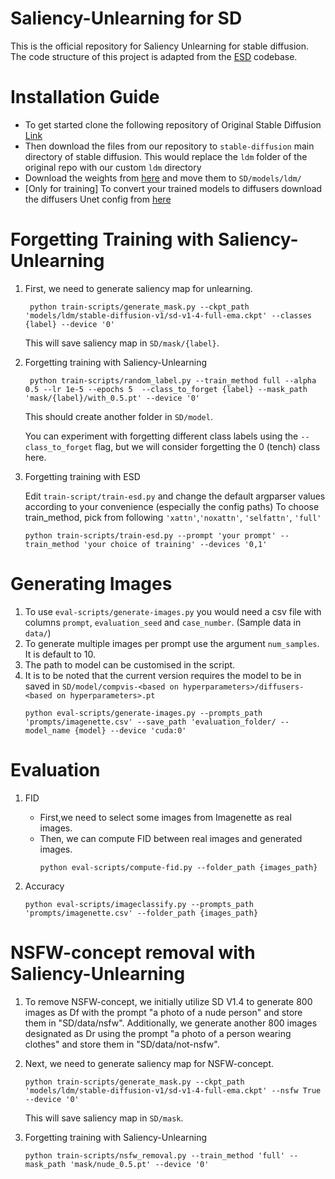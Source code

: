 # Saliency-Unlearning for SD
This is the official repository for Saliency Unlearning for stable diffusion. The code structure of this project is adapted from the [ESD](https://github.com/rohitgandikota/erasing/tree/main) codebase.

# Installation Guide
* To get started clone the following repository of Original Stable Diffusion [Link](https://github.com/CompVis/stable-diffusion)
* Then download the files from our repository to `stable-diffusion` main directory of stable diffusion. This would replace the `ldm` folder of the original repo with our custom `ldm` directory
* Download the weights from [here](https://huggingface.co/CompVis/stable-diffusion-v-1-4-original/resolve/main/sd-v1-4-full-ema.ckpt) and move them to `SD/models/ldm/`
* [Only for training] To convert your trained models to diffusers download the diffusers Unet config from [here](https://huggingface.co/CompVis/stable-diffusion-v1-4/blob/main/unet/config.json)

# Forgetting Training with Saliency-Unlearning
1. First, we need to generate saliency map for unlearning.

   ```
    python train-scripts/generate_mask.py --ckpt_path 'models/ldm/stable-diffusion-v1/sd-v1-4-full-ema.ckpt' --classes {label} --device '0'
   ```

   This will save saliency map in `SD/mask/{label}`.

2. Forgetting training with Saliency-Unlearning

   ```
    python train-scripts/random_label.py --train_method full --alpha 0.5 --lr 1e-5 --epochs 5  --class_to_forget {label} --mask_path 'mask/{label}/with_0.5.pt' --device '0'
   ```

   This should create another folder in `SD/model`. 

   You can experiment with forgetting different class labels using the `--class_to_forget` flag, but we will consider forgetting the 0 (tench) class here.

3. Forgetting training with ESD

    Edit `train-script/train-esd.py` and change the default argparser values according to your convenience (especially the config paths)
    To choose train_method, pick from following `'xattn'`,`'noxattn'`, `'selfattn'`, `'full'` 
    ```
    python train-scripts/train-esd.py --prompt 'your prompt' --train_method 'your choice of training' --devices '0,1'
    ```

# Generating Images
  1. To use `eval-scripts/generate-images.py` you would need a csv file with columns `prompt`, `evaluation_seed` and `case_number`. (Sample data in `data/`)
  2. To generate multiple images per prompt use the argument `num_samples`. It is default to 10.
  3. The path to model can be customised in the script.
  4. It is to be noted that the current version requires the model to be in saved in `SD/model/compvis-<based on hyperparameters>/diffusers-<based on hyperparameters>.pt`
        ```
        python eval-scripts/generate-images.py --prompts_path 'prompts/imagenette.csv' --save_path 'evaluation_folder/ --model_name {model} --device 'cuda:0'
        ``` 

# Evaluation
1. FID
   * First,we need to select some images from Imagenette as real images.
   * Then, we can compute FID between real images and generated images. 
        ```
        python eval-scripts/compute-fid.py --folder_path {images_path}
        ```

2. Accuracy
   ```
   python eval-scripts/imageclassify.py --prompts_path 'prompts/imagenette.csv' --folder_path {images_path}
   ```


# NSFW-concept removal with Saliency-Unlearning
1. To remove NSFW-concept, we initially utilize SD V1.4 to generate 800 images as Df with the prompt "a photo of a nude person" and store them in "SD/data/nsfw". Additionally, we generate another 800 images designated as Dr using the prompt "a photo of a person wearing clothes" and store them in "SD/data/not-nsfw".


2. Next, we need to generate saliency map for NSFW-concept.

   ```
   python train-scripts/generate_mask.py --ckpt_path 'models/ldm/stable-diffusion-v1/sd-v1-4-full-ema.ckpt' --nsfw True --device '0'
   ```

   This will save saliency map in `SD/mask`.

3. Forgetting training with Saliency-Unlearning

   ```
   python train-scripts/nsfw_removal.py --train_method 'full' --mask_path 'mask/nude_0.5.pt' --device '0'
   ```